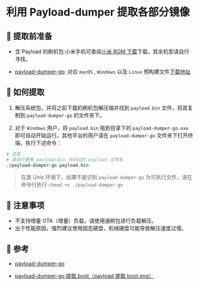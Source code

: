 # 利用 Payload-dumper 提取各部分镜像

##  提取前准备

- 含 Payload 的刷机包:小米手机可查阅[小米 ROM 下载](/OS/Android/Xiaomi#rom-下载)下载，其余机型请自行寻找。

- [payload-dumper-go](https://github.com/ssut/payload-dumper-go): 对应 `macOS` , `Windows` 以及 `Linux` 预构建文件[下载地址](https://github.com/ssut/payload-dumper-go/releases)

## 󰱧 如何提取

1. 解压系统包，并将之前下载的刷机包解压缩并找到 `payload.bin` 文件，将其复制到 `payload-dumper-go` 的文件夹下。

2. 对于 `Windows` 用户，将 `payload.bin` 拖到目录下的 `payload-dumper-go.exe` 即可自动开始运行。其他平台的用户请在 `payload-dumper-go` 文件夹下打开终端，执行下述命令：

```bash
# 注意：
# 请自行更换 payload.bin 为对应的 payload 文件名
./payload-dumper-go payload.bin
```

> 在类 Unix 环境下，如果不能识别 `payload-dumper-go` 为可执行文件，请在命令行执行 `chmod +x ./payload-dumper-go`

##  注意事项

- 不支持增量 OTA（增量）负载，请使用通刷包进行负载解压。
- 出于性能原因，强烈建议使用固态硬盘，机械硬盘可能导致解压速度过慢。

##  参考

- [payload-dumper-go](https://github.com/ssut/payload-dumper-go)

- [payload-dumper-go 提取 boot（payload 提取 boot.img）](https://magiskcn.com/payload-dumper-go-boot)
